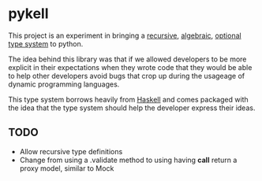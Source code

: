 pykell
======

This project is an experiment in bringing a
[recursive](http://en.wikipedia.org/wiki/Recursive_type),
[algebraic](http://en.wikipedia.org/wiki/Algebraic_types), [optional
type
system](http://en.wikipedia.org/wiki/Type_system#Optional_type_systems)
to python.

The idea behind this library was that if we allowed developers to be
more explicit in their expectations when they wrote code that they
would be able to help other developers avoid bugs that crop up during
the usageage of dynamic programming languages.

This type system borrows heavily from
[Haskell](http://www.haskell.org/haskellwiki/Haskell) and comes
packaged with the idea that the type system should help the developer
express their ideas.

TODO
----
  - Allow recursive type definitions
  - Change from using a .validate method to using having __call__ return a proxy model, similar to Mock
